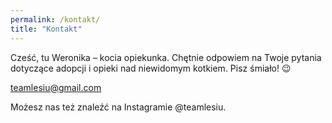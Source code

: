 ```yaml
---
permalink: /kontakt/
title: "Kontakt"
---
```


Cześć, tu Weronika – kocia opiekunka. Chętnie odpowiem na Twoje pytania dotyczące adopcji i opieki nad niewidomym kotkiem. Pisz śmiało! 😉

teamlesiu@gmail.com

Możesz nas też znaleźć na Instagramie @teamlesiu.

